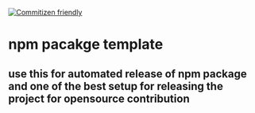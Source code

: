 [![Commitizen friendly](https://img.shields.io/badge/commitizen-friendly-brightgreen.svg)](http://commitizen.github.io/cz-cli/)

# npm pacakge template
## use this for automated release of npm package and one of the best setup for releasing the project for opensource contribution